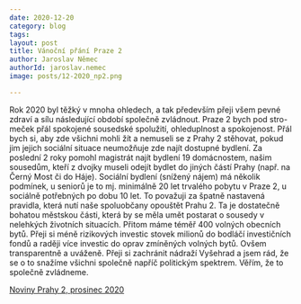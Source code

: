 ```yaml
---
date: 2020-12-20
category: blog
tags:
layout: post
title: Vánoční přání Praze 2
author: Jaroslav Němec
authorId: jaroslav.nemec
image: posts/12-2020_np2.png

---
```


Rok 2020 byl těžký v mnoha ohledech, a tak především přeji všem pevné zdraví a sílu následující období společně zvládnout. Praze 2 bych pod stro-meček přál spokojené sousedské spolužití, ohleduplnost a spokojenost. Přál bych si, aby zde všichni mohli žít a nemuseli se z Prahy 2 stěhovat, pokud jim jejich sociální situace neumožňuje zde najít dostupné bydlení. Za poslední 2 roky pomohl magistrát najít bydlení 19 domácnostem, našim sousedům, kteří z dvojky museli odejít bydlet do jiných částí Prahy (např. na Černý Most či do Háje). Sociální bydlení (snížený nájem) má několik podmínek, u seniorů je to mj. minimálně 20 let trvalého pobytu v Praze 2, u sociálně potřebných po dobu 10 let. To považuji za špatně nastavená pravidla, která nutí naše spoluobčany opouštět Prahu 2. Ta je dostatečně bohatou městskou části, která by se měla umět postarat o sousedy v nelehkých životních situacích. Přitom máme téměř 400 volných obecních bytů. Přeji si méně rizikových investic stovek milionů do bodláčí investičních fondů a raději více investic do oprav zmíněných volných bytů. Ovšem transparentně a uváženě. Přeji si zachránit nádraží Vyšehrad a jsem rád, že se o to snažíme všichni společně napříč politickým spektrem. Věřím, že to společně zvládneme.

[Noviny Prahy 2, prosinec 2020](http://praha2.cz/file/V0w1/12-2020-PRAHA-NOVINY.pdf)
